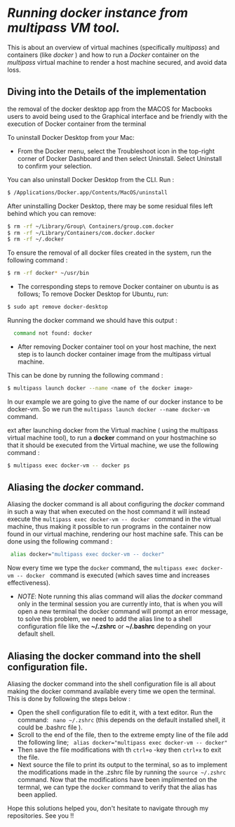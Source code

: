 # ***Running docker instance from multipass VM tool.***


This is about an overview of virtual machines (specifically *multipass*) and containers (like *docker* ) and how to run a *Docker* container on the *multipass* virtual machine to render a host machine secured, and avoid data loss.

## **Diving into the Details of the implementation**
 the removal of the docker desktop app from the MACOS for Macbooks users to avoid being used to the Graphical interface and be friendly with the execution of Docker container from the terminal 
 
To uninstall Docker Desktop from your Mac:
- From the Docker menu, select the Troubleshoot icon in the top-right corner of Docker Dashboard and then select Uninstall.
Select Uninstall to confirm your selection.

You can also uninstall Docker Desktop from the CLI. Run :
```sh
$ /Applications/Docker.app/Contents/MacOS/uninstall
```
After uninstalling Docker Desktop, there may be some residual files left behind which you can remove:
```sh
$ rm -rf ~/Library/Group\ Containers/group.com.docker
$ rm -rf ~/Library/Containers/com.docker.docker
$ rm -rf ~/.docker
```
To ensure the removal of all docker files created in the system, run the following command :
```sh
$ rm -rf docker* ~/usr/bin
```

- The corresponding steps to remove Docker container on ubuntu is as follows;
To remove Docker Desktop for Ubuntu, run:
```sh
$ sudo apt remove docker-desktop
```
Running the docker command we should have this output :
```sh 
  command not found: docker
```

- After removing Docker container tool on your host machine, the next step is to launch docker container image from the multipass virtual machine.

 This can be done by running the following command : 
```sh
$ multipass launch docker --name <name of the docker image>
```
 In our example we are going to give the name of our docker instance to be docker-vm. So we run the ```multipass launch docker --name docker-vm``` command.


ext  after launching docker from the Virtual machine ( using the multipass virtual machine tool), to run a **docker** command on your hostmachine so that it should be executed from the Virtual machine, we use the following command :
 ```sh
$ multipass exec docker-vm -- docker ps
```
## Aliasing the *docker* command.
Aliasing the docker command is all about configuring the *docker* command in such a way that when executed on the host command it will instead execute the ```multipass exec docker-vm -- docker ``` command in the virtual machine, thus making it possible to run programs in the container now found in our virtual machine, rendering our host machine safe.
This can be done using the following command :
```sh 
 alias docker="multipass exec docker-vm -- docker" 
 ```
 Now every time we type the ```docker``` command, the ```multipass exec docker-vm -- docker ``` command is executed (which saves time and increases effectiveness).

- *NOTE*: Note running this alias command will alias the *docker* command only in the terminal session you are currently into, that is when you will open a new terminal the docker command will prompt an error message, to solve this problem, we need to add the alias line to a shell configuration file like the **~/.zshrc** or  **~/.bashrc** depending on your default shell.
## Aliasing the docker command into the shell configuration file.
Aliasing the docker command into the shell configuration file is all about making the docker command available every time we open the terminal.
This is done by following the steps below :
- Open the shell configuration file to edit it, with a text editor. Run the command:
``` nano ~/.zshrc``` (this depends on the default installed shell, it could be .bashrc file ).
-  Scroll to the end of the file, then to the extreme empty line of the file add the following line;
``` alias docker="multipass exec docker-vm -- docker"```
- Then save the file modifications with th ```ctrl+o``` -key then ```ctrl+x``` to exit the file.
- Next source the file to print its output to the terminal, so as to implement the modifications made in the .zshrc file by running the ```source ~/.zshrc``` command.
Now that the modifications have been implimented on the termnal, we can type the ```docker``` command to verify that the alias has been applied. 
 
 Hope this solutions helped you, don't hesitate to navigate through my repositories.
 See you !!